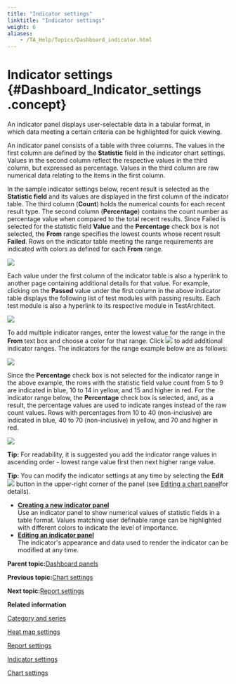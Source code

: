 ```yaml
--- 
title: "Indicator settings"
linktitle: "Indicator settings"
weight: 6
aliases: 
    - /TA_Help/Topics/Dashboard_indicator.html
---
```

# Indicator settings {#Dashboard_Indicator_settings .concept}

An indicator panel displays user-selectable data in a tabular format, in which data meeting a certain criteria can be highlighted for quick viewing.

An indicator panel consists of a table with three columns. The values in the first column are defined by the **Statistic** field in the indicator chart settings. Values in the second column reflect the respective values in the third column, but expressed as percentage. Values in the third column are raw numerical data relating to the items in the first column.

In the sample indicator settings below, recent result is selected as the **Statistic field** and its values are displayed in the first column of the indicator table. The third column \(**Count**\) holds the numerical counts for each recent result type. The second column \(**Percentage**\) contains the count number as percentage value when compared to the total recent results. Since Failed is selected for the statistic field **Value** and the **Percentage** check box is not selected, the **From** range specifies the lowest counts whose recent result **Failed**. Rows on the indicator table meeting the range requirements are indicated with colors as defined for each **From** range.

![](../Images/Dashboard_test_case_exec_settings_indicator.png)

Each value under the first column of the indicator table is also a hyperlink to another page containing additional details for that value. For example, clicking on the **Passed** value under the first column in the above indicator table displays the following list of test modules with passing results. Each test module is also a hyperlink to its respective module in TestArchitect.

![](../Images/Dashboard_indicator_test_cases.png)

To add multiple indicator ranges, enter the lowest value for the range in the **From** text box and choose a color for that range. Click ![](../Images/Dashboard_add_new_indicator_panel_plus_icon.png) to add additional indicator ranges. The indicators for the range example below are as follows:

![](../Images/Dashboard_indicator_range_value.png)

Since the **Percentage** check box is not selected for the indicator range in the above example, the rows with the statistic field value count from 5 to 9 are indicated in blue, 10 to 14 in yellow, and 15 and higher in red. For the indicator range below, the **Percentage** check box is selected, and, as a result, the percentage values are used to indicate ranges instead of the raw count values. Rows with percentages from 10 to 40 \(non-inclusive\) are indicated in blue, 40 to 70 \(non-inclusive\) in yellow, and 70 and higher in red.

![](../Images/Dashboard_indicator_range_percentage.png)

**Tip:** For readability, it is suggested you add the indicator range values in ascending order - lowest range value first then next higher range value.

**Tip:** You can modify the indicator settings at any time by selecting the **Edit** ![](../Images/Dashboard_edit_panel_icon.png) button in the upper-right corner of the panel \(see [Editing a chart panel](Dashboard_edit_chart_panel.html)for details\).

-   **[Creating a new indicator panel](../../TA_Help/Topics/Dashboard_create_new_indicator_panel.html)**  
Use an indicator panel to show numerical values of statistic fields in a table format. Values matching user definable range can be highlighted with different colors to indicate the level of importance.
-   **[Editing an indicator panel](../../TA_Help/Topics/Dashboard_edit_indicator_panel.html)**  
The indicator's appearance and data used to render the indicator can be modified at any time.

**Parent topic:**[Dashboard panels](../../TA_Help/Topics/Dashboard_panels.html)

**Previous topic:**[Chart settings](../../TA_Help/Topics/Dashboard_chart.html)

**Next topic:**[Report settings](../../TA_Help/Topics/Dashboard_report.html)

**Related information**  


[Category and series](../../TA_Help/Topics/Dashboard_category_series.html)

[Heat map settings](../../TA_Help/Topics/Dashboard_heatmap.html)

[Report settings](../../TA_Help/Topics/Dashboard_report.html)

[Indicator settings](../../TA_Help/Topics/Dashboard_indicator.html)

[Chart settings](../../TA_Help/Topics/Dashboard_chart.html)

